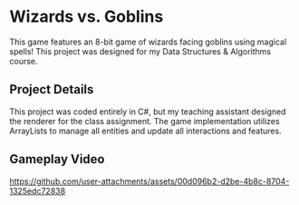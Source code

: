 # Wizards vs. Goblins
This game features an 8-bit game of wizards facing goblins using magical spells! This project was designed for my Data Structures & Algorithms course.

## Project Details
This project was coded entirely in C#, but my teaching assistant designed the renderer for the class assignment. The game implementation utilizes ArrayLists to manage all entities and update all interactions and features.

## Gameplay Video
https://github.com/user-attachments/assets/00d096b2-d2be-4b8c-8704-1325edc72838
